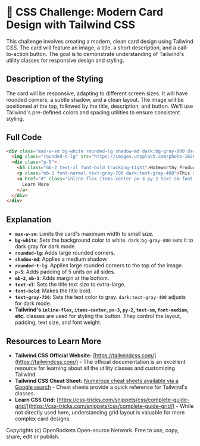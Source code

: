 # 🐞 CSS Challenge:  Modern Card Design with Tailwind CSS


This challenge involves creating a modern, clean card design using Tailwind CSS.  The card will feature an image, a title, a short description, and a call-to-action button.  The goal is to demonstrate understanding of Tailwind's utility classes for responsive design and styling.

## Description of the Styling

The card will be responsive, adapting to different screen sizes. It will have rounded corners, a subtle shadow, and a clean layout. The image will be positioned at the top, followed by the title, description, and button. We'll use Tailwind's pre-defined colors and spacing utilities to ensure consistent styling.

## Full Code

```html
<div class="max-w-sm bg-white rounded-lg shadow-md dark:bg-gray-800 dark:text-gray-100">
  <img class="rounded-t-lg" src="https://images.unsplash.com/photo-1620652828368-8f5a8c753772?ixlib=rb-4.0.3&ixid=MnwxMjA3fDB8MHxzZWFyY2h8MTd8fGNhcmR8ZW58MHx8MHx8&auto=format&fit=crop&w=800&q=60" alt="Card Image">
  <div class="p-5">
    <h5 class="mb-2 text-xl font-bold tracking-tight">Noteworthy Product</h5>
    <p class="mb-3 font-normal text-gray-700 dark:text-gray-400">This is a longer card with supporting text below as a natural lead-in to additional content. This content is a little bit longer.</p>
    <a href="#" class="inline-flex items-center px-3 py-2 text-sm font-medium text-center text-white bg-blue-700 rounded-lg hover:bg-blue-800 focus:ring-4 focus:outline-none focus:ring-blue-300 dark:bg-blue-600 dark:hover:bg-blue-700 dark:focus:ring-blue-800">
      Learn More
    </a>
  </div>
</div>
```

## Explanation

* **`max-w-sm`**: Limits the card's maximum width to small size.
* **`bg-white`**: Sets the background color to white.  `dark:bg-gray-800` sets it to dark gray for dark mode.
* **`rounded-lg`**: Adds large rounded corners.
* **`shadow-md`**: Applies a medium shadow.
* **`rounded-t-lg`**: Applies large rounded corners to the top of the image.
* **`p-5`**: Adds padding of 5 units on all sides.
* **`mb-2`**, **`mb-3`**: Adds margin at the bottom.
* **`text-xl`**: Sets the title text size to extra-large.
* **`font-bold`**: Makes the title bold.
* **`text-gray-700`**: Sets the text color to gray. `dark:text-gray-400` adjusts for dark mode.
* **Tailwind's `inline-flex`, `items-center`, `px-3`, `py-2`, `text-sm`, `font-medium`, etc.** classes are used for styling the button.  They control the layout, padding, text size, and font weight.


## Resources to Learn More

* **Tailwind CSS Official Website:** [https://tailwindcss.com/](https://tailwindcss.com/) - The official documentation is an excellent resource for learning about all the utility classes and customizing Tailwind.
* **Tailwind CSS Cheat Sheet:** [Numerous cheat sheets available via a Google search](https://www.google.com/search?q=tailwind+css+cheat+sheet) - Cheat sheets provide a quick reference for Tailwind's classes.
* **Learn CSS Grid:** [https://css-tricks.com/snippets/css/complete-guide-grid/](https://css-tricks.com/snippets/css/complete-guide-grid/) - While not directly used here, understanding grid layout is valuable for more complex card designs.


Copyrights (c) OpenRockets Open-source Network. Free to use, copy, share, edit or publish.

